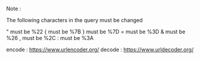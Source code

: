 Note : 

The following characters in the query must be changed

" must be %22
{ must be %7B
} must be %7D
= must be %3D
& must be %26
, must be %2C
: must be %3A

encode : https://www.urlencoder.org/
decode : https://www.urldecoder.org/